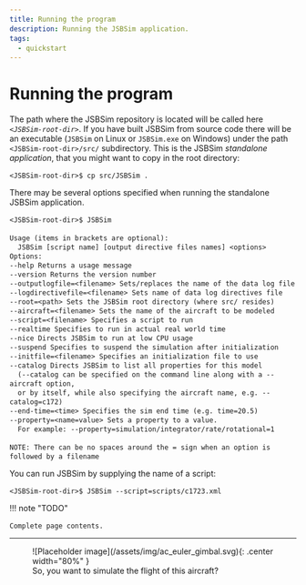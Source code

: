 ```yaml
---
title: Running the program
description: Running the JSBSim application.
tags:
  - quickstart
---
```


# Running the program

The path where the JSBSim repository is located will be called here *`<JSBSim-root-dir>`*. If you have built JSBSim from source code there will be an executable (`JSBSim` on Linux or `JSBSim.exe` on Windows) under the path `<JSBSim-root-dir>/src/` subdirectory. This is the JSBSim *standalone application*, that you might want to copy in the root directory:

```
<JSBSim-root-dir>$ cp src/JSBSim .
```

There may be several options specified when running the standalone JSBSim application.

```
<JSBSim-root-dir>$ JSBSim

Usage (items in brackets are optional):
  JSBSim [script name] [output directive files names] <options>
Options:
--help Returns a usage message
--version Returns the version number
--outputlogfile=<filename> Sets/replaces the name of the data log file
--logdirectivefile=<filename> Sets name of data log directives file
--root=<path> Sets the JSBSim root directory (where src/ resides)
--aircraft=<filename> Sets the name of the aircraft to be modeled
--script=<filename> Specifies a script to run
--realtime Specifies to run in actual real world time
--nice Directs JSBSim to run at low CPU usage
--suspend Specifies to suspend the simulation after initialization
--initfile=<filename> Specifies an initialization file to use
--catalog Directs JSBSim to list all properties for this model
  (--catalog can be specified on the command line along with a --aircraft option,
  or by itself, while also specifying the aircraft name, e.g. --catalog=c172)
--end-time=<time> Specifies the sim end time (e.g. time=20.5)
--property=<name=value> Sets a property to a value.
  For example: --property=simulation/integrator/rate/rotational=1

NOTE: There can be no spaces around the = sign when an option is followed by a filename
```

You can run JSBSim by supplying the name of a script:

```
<JSBSim-root-dir>$ JSBSim --script=scripts/c1723.xml
```

!!! note "TODO"

    Complete page contents.

---

<figure markdown>
  ![Placeholder image](/assets/img/ac_euler_gimbal.svg){: .center width="80%" }
  <figcaption>
	So, you want to simulate the flight of this aircraft?
  </figcaption>
</figure>
